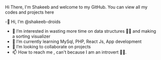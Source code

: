 Hi There, I'm Shakeeb and welcome to my GitHub.
You can view all my codes and projects here




-👋 Hi, I’m @shakeeb-droids
- 👀 I’m interested in wasting more time on data structures 🤣🤣 and making a sorting visualizer
- 🌱 I’m currently learning MySql, PHP, React Js, App development
- 💞️ I’m looking to collaborate on projects
- 📫 How to reach me , can't because I am an introvert 🤣🤣.

<!---
shakeeb-droids/shakeeb-droids is a ✨ special ✨ repository because its `README.md` (this file) appears on your GitHub profile.
You can click the Preview link to take a look at your changes.
--->
